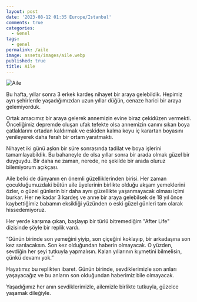```yaml
---
layout: post
date: '2023-08-12 01:35 Europe/Istanbul'
comments: true
categories:
  - Genel
tags:
  - genel
permalink: /aile
image: assets/images/aile.webp
published: true
title: Aile
---
```

![Aile]({{site.baseurl}}/assets/images/aile.webp)

Bu hafta, yıllar sonra 3 erkek kardeş nihayet bir araya gelebildik. Hepimiz ayrı şehirlerde yaşadığımızdan uzun yıllar düğün, cenaze harici bir araya gelemiyorduk.

Ortak amacımız bir araya gelerek annemizin evine biraz çekidüzen vermekti. Önceliğimiz depremde oluşan ufak tefekte olsa annemizin canını sıkan boya çatlaklarını ortadan kaldırmak ve eskiden kalma koyu iç karartan boyasını yenileyerek daha ferah bir ortam yaratmaktı.

Nihayet iki günü aşkın bir süre sonrasında tadilat ve boya işlerini tamamlayabildik. Bu bahaneyle de olsa yıllar sonra bir arada olmak güzel bir duyguydu. Bir daha ne zaman, nerede, ne şekilde bir arada oluruz bilemiyorum açıkçası.

Aile belki de dünyanın en önemli güzelliklerinden birisi. Her zaman çocukluğumuzdaki bütün aile üyelerinin birlikte olduğu akşam yemeklerini özler, o güzel günlerin bir daha aynı güzellikte yaşanmayacak olması içimi burkar. Her ne kadar 3 kardeş ve anne bir araya gelebilsek de 18 yıl önce kaybettiğimiz babamın eksikliği yüzünden o eski güzel günleri tam olarak hissedemiyoruz.

Her yerde karşıma çıkan, başlayıp bir  türlü bitremediğim "After Life" dizisinde şöyle bir replik vardı.

“Günün birinde son yemeğini yiyip, son çiçeğini koklayıp, bir arkadaşına son kez sarılacaksın. Son kez olduğundan haberin olmayacak. O yüzden, sevdiğin her şeyi tutkuyla yapmalısın. Kalan yıllarının kıymetini bilmelisin, çünkü devamı yok.”

Hayatımız bu replikten ibaret. Günün birinde, sevdiklerimizle son anları yaşayacağız ve bu anların son olduğundan haberimiz bile olmayacak. 

Yaşadığımız her anın sevdiklerimizle, ailemizle birlikte tutkuyla, güzelce yaşamak dileğiyle.

